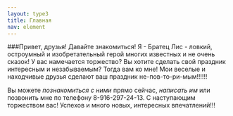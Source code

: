 ```yaml
---
layout: type3
title: Главная
nav: element
---
```

###Привет, друзья! 
Давайте знакомиться! 
Я - Братец Лис - ловкий, остроумный и изобретательный герой многих известных и не очень сказок! 
У вас намечается торжество? Вы хотите сделать свой праздник интересным и незабываемым? Тогда вам ко мне! 
Мои веселые и находчивые друзья сделают ваш праздник не-пов-то-ри-мым!!!!!! 

Вы можете *познакомиться с ними* прямо сейчас, *написать им* или позвонить мне по телефону 8-916-297-24-13. 
С наступающим торжеством вас!
Успехов и много новых, интересных впечатлений!!!